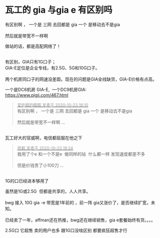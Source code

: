 # 瓦工的 gia 与gia e 有区别吗


有区别啊 ， 一个是 三网 去回都是 gia 一个 是移动去不是gia<br />
<br />
然后就是带宽不一样啊

做站的话，都是高配网络了！<br />
<br />
<img src="static/image/smiley/default/lol.gif" smilieid="12" border="0" alt="" /><img src="static/image/smiley/default/lol.gif" smilieid="12" border="0" alt="" /><img src="static/image/smiley/default/lol.gif" smilieid="12" border="0" alt="" />

有区别，GIA只有1G口子；<br />
GIA-E定位是企业专线，有2.5G、5G和10G口子。<br />
<br />
两个机房同口子的网速没差距。现在的问题是GIA全线缺货，GIA-E价格有点高。<img id="aimg_QueU2" onclick="zoom(this, this.src, 0, 0, 0)" class="zoom" src="https://cdn.jsdelivr.net/gh/hishis/forum-master/public/images/patch.gif" onmouseover="img_onmouseoverfunc(this)" onload="thumbImg(this)" border="0" alt="" />

 一个是DC6机房 GIA-E,&nbsp;&nbsp;一个DC9机房GIA:<br />
<a href="https://www.pigji.com/467.html" target="_blank">https://www.pigji.com/467.html</a>

<div class="quote"><blockquote><font size="2"><a href="https://www.hostloc.com/forum.php?mod=redirect&amp;goto=findpost&amp;pid=9342339&amp;ptid=757699" target="_blank"><font color="#999999">爱吃醋的醋醋 发表于 2020-10-23 18:10</font></a></font><br />
有区别啊 ， 一个是 三网 去回都是 gia 一个 是移动去不是gia<br />
<br />
然后就是带宽不一样啊 ...</blockquote></div><br />
瓦工好大的官威啊，电信都屈服在他之下<img src="static/image/smiley/default/lol.gif" smilieid="12" border="0" alt="" />

<div class="quote"><blockquote><font size="2"><a href="https://www.hostloc.com/forum.php?mod=redirect&amp;goto=findpost&amp;pid=9342432&amp;ptid=757699" target="_blank"><font color="#999999">帝都 发表于 2020-10-23 18:24</font></a></font><br />
我用了个e 和一个不是e&nbsp;&nbsp;做同样的站&nbsp;&nbsp;什么都一样 发现速度都差不多<br />
<br />
但是价钱贵了小100刀 ...</blockquote></div><br />
1G的口已经进本够用了<br />


虽然是1G或2.5G&nbsp;&nbsp;但都是共享的，人人共享。<br />
<br />
bwg 接入 10G gia -e 带宽是1年前的 ，前一阵 gia又涨价了，是否继续扩宽，未知。<br />
<br />
已经卖了一年，affman还在热推，bwg还在继续销售，gia e套餐始终有货。。。。<img src="static/image/smiley/default/lol.gif" smilieid="12" border="0" alt="" /><br />


2.5G口 它超售 卖的用户也多 跟1G口没啥区别 都要疯狂超售才行

